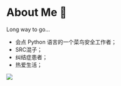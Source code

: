 # About Me 👋
Long way to go...

- 会点 Python 语言的一个菜鸟安全工作者；
- SRC混子；
- 纠结症患者；
- 热爱生活；

![](https://github-readme-stats.vercel.app/api?username=XavierRoot&count_private=true&show_icons=true&hide=prs)

<!--
### Hi there 
**XavierRoot/XavierRoot** is a ✨ _special_ ✨ repository because its `README.md` (this file) appears on your GitHub profile.

Here are some ideas to get you started:

- 🔭 I’m currently working on ...
- 🌱 I’m currently learning ...
- 👯 I’m looking to collaborate on ...
- 🤔 I’m looking for help with ...
- 💬 Ask me about ...
- 📫 How to reach me: ...
- 😄 Pronouns: ...
- ⚡ Fun fact: ...
-->

